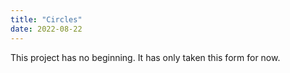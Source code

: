 ```yaml
---
title: "Circles"
date: 2022-08-22
---
```


This project has no beginning. It has only taken this form for now.

